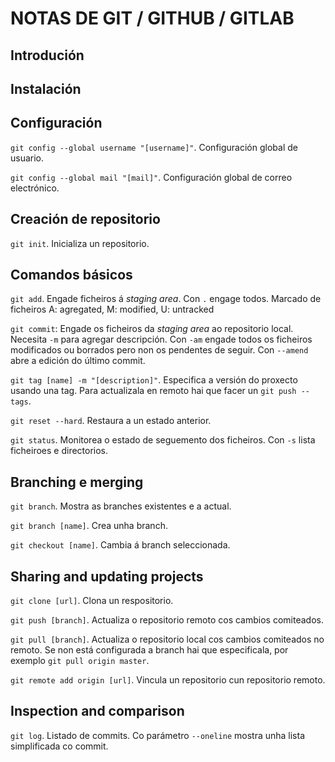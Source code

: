 ﻿# NOTAS DE GIT / GITHUB / GITLAB

## Introdución

## Instalación

## Configuración

`git config --global username "[username]"`. Configuración global de usuario.

`git config --global mail "[mail]"`. Configuración global de correo electrónico.

## Creación de repositorio

`git init`. Inicializa un repositorio.

## Comandos básicos

`git add`. Engade ficheiros á _staging area_. Con `.` engage todos. Marcado de ficheiros A: agregated, M: modified, U: untracked

`git commit`: Engade os ficheiros da _staging area_ ao repositorio local. Necesita `-m` para agregar descripción. Con `-am` engade todos os ficheiros modificados ou borrados pero non os pendentes de seguir. Con `--amend` abre a edición do último commit.

`git tag [name] -m "[description]"`. Especifica a versión do proxecto usando una tag. Para actualizala en remoto hai que facer un `git push --tags`.

`git reset --hard`. Restaura a un estado anterior.

`git status`. Monitorea o estado de seguemento dos ficheiros. Con `-s` lista ficheiroes e directorios.

## Branching e merging

`git branch`. Mostra as branches existentes e a actual.

`git branch [name]`. Crea unha branch.

`git checkout [name]`. Cambia á branch seleccionada.

## Sharing and updating projects

`git clone [url]`. Clona un respositorio.

`git push [branch]`. Actualiza o repositorio remoto cos cambios comiteados.

`git pull [branch]`. Actualiza o repositorio local cos cambios comiteados no remoto. Se non está configurada a branch hai que especificala, por exemplo `git pull origin master`.

`git remote add origin [url]`. Vincula un repositorio cun repositorio remoto.

## Inspection and comparison

`git log`. Listado de commits. Co parámetro `--oneline` mostra unha lista simplificada co commit.
